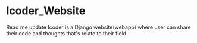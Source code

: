 # Icoder_Website
Read me update
Icoder is a Django website(webapp) where user can share their code and thoughts that's relate to their field
